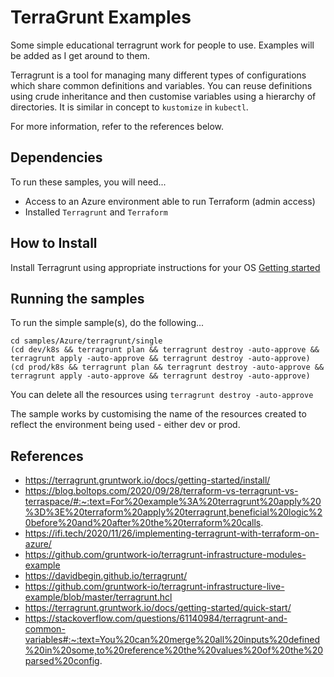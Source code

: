 # TerraGrunt Examples
Some simple educational terragrunt work for people to use. Examples will be added as I get around to them.

Terragrunt is a tool for managing many different types of configurations which share common definitions and variables.
You can reuse definitions using crude inheritance and then customise variables using a hierarchy of directories. It is similar
in concept to `kustomize` in `kubectl`.

For more information, refer to the references below.

Dependencies
------------
To run these samples, you will need...

* Access to an Azure environment able to run Terraform (admin access)
* Installed `Terragrunt` and `Terraform`

How to Install
--------------
Install Terragrunt using appropriate instructions for your OS [Getting started](https://terragrunt.gruntwork.io/docs/getting-started/install/)

Running the samples
-------------------
To run the simple sample(s), do the following...

	cd samples/Azure/terragrunt/single
	(cd dev/k8s && terragrunt plan && terragrunt destroy -auto-approve && terragrunt apply -auto-approve && terragrunt destroy -auto-approve)
	(cd prod/k8s && terragrunt plan && terragrunt destroy -auto-approve && terragrunt apply -auto-approve && terragrunt destroy -auto-approve)
	
You can delete all the resources using `terragrunt destroy -auto-approve`

The sample works by customising the name of the resources created to reflect the environment being used - either dev or prod.

References
----------
* https://terragrunt.gruntwork.io/docs/getting-started/install/
* https://blog.boltops.com/2020/09/28/terraform-vs-terragrunt-vs-terraspace/#:~:text=For%20example%3A%20terragrunt%20apply%20%3D%3E%20terraform%20apply%20terragrunt,beneficial%20logic%20before%20and%20after%20the%20terraform%20calls.
* https://ifi.tech/2020/11/26/implementing-terragrunt-with-terraform-on-azure/
* https://github.com/gruntwork-io/terragrunt-infrastructure-modules-example
* https://davidbegin.github.io/terragrunt/
* https://github.com/gruntwork-io/terragrunt-infrastructure-live-example/blob/master/terragrunt.hcl
* https://terragrunt.gruntwork.io/docs/getting-started/quick-start/
* https://stackoverflow.com/questions/61140984/terragrunt-and-common-variables#:~:text=You%20can%20merge%20all%20inputs%20defined%20in%20some,to%20reference%20the%20values%20of%20the%20parsed%20config.
